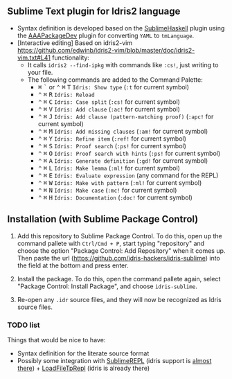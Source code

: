 ## Sublime Text plugin for Idris2 language

- Syntax definition is developed based on the [SublimeHaskell](https://github.com/SublimeHaskell/SublimeHaskell) plugin using the [AAAPackageDev](https://github.com/SublimeText/AAAPackageDev) plugin for converting `YAML` to `tmLanguage`.
- [Interactive editing] Based on idris2-vim https://github.com/edwinb/idris2-vim/blob/master/doc/idris2-vim.txt#L41 functionality:
  + It calls `idris2 --find-ipkg` with commands like `:cs!`, just writing to your file.
  + The following commands are added to the Command Palette:
    - <kbd>⌘</kbd> <kbd>\`</kbd> or <kbd>⌃</kbd> <kbd>⌘</kbd> <kbd>T</kbd> `Idris: Show type` (`:t` for current symbol)
    - <kbd>⌃</kbd> <kbd>⌘</kbd> <kbd>R</kbd> `Idris: Reload`
    - <kbd>⌃</kbd> <kbd>⌘</kbd> <kbd>C</kbd> `Idris: Case split` (`:cs!` for current symbol)
    - <kbd>⌃</kbd> <kbd>⌘</kbd> <kbd>V</kbd> `Idris: Add clause` (`:ac!` for current symbol)
    - <kbd>⌃</kbd> <kbd>⌘</kbd> <kbd>J</kbd> `Idris: Add clause (pattern-matching proof)` (`:apc!` for current symbol)
    - <kbd>⌃</kbd> <kbd>⌘</kbd> <kbd>M</kbd> `Idris: Add missing clauses` (`:am!` for current symbol)
    - <kbd>⌃</kbd> <kbd>⌘</kbd> <kbd>Y</kbd> `Idris: Refine item` (`:ref!` for current symbol)
    - <kbd>⌃</kbd> <kbd>⌘</kbd> <kbd>S</kbd> `Idris: Proof search` (`:ps!` for current symbol)
    - <kbd>⌃</kbd> <kbd>⌘</kbd> <kbd>O</kbd> `Idris: Proof search with hints` (`:ps!` for current symbol)
    - <kbd>⌃</kbd> <kbd>⌘</kbd> <kbd>A</kbd> `Idris: Generate definition` (`:gd!` for current symbol)
    - <kbd>⌃</kbd> <kbd>⌘</kbd> <kbd>L</kbd> `Idris: Make lemma` (`:ml!` for current symbol)
    - <kbd>⌃</kbd> <kbd>⌘</kbd> <kbd>E</kbd> `Idris: Evaluate expression` (any command for the REPL)
    - <kbd>⌃</kbd> <kbd>⌘</kbd> <kbd>W</kbd> `Idris: Make with pattern` (`:ml!` for current symbol)
    - <kbd>⌃</kbd> <kbd>⌘</kbd> <kbd>N</kbd> `Idris: Make case` (`:mc!` for current symbol)
    - <kbd>⌃</kbd> <kbd>⌘</kbd> <kbd>H</kbd> `Idris: Documentation` (`:doc!` for current symbol)

## Installation (with Sublime Package Control)

1. Add this repository to Sublime Package Control. To do this, open up the command pallete with `Ctrl/Cmd + P`, start typing "repository" and choose the option "Package Control: Add Repository" when it comes up. Then paste the url (https://github.com/idris-hackers/idris-sublime) into the field at the bottom and press enter.

2. Install the package. To do this, open the command pallete again, select "Package Control: Install Package", and choose `idris-sublime`.

3. Re-open any `.idr` source files, and they will now be recognized as Idris source files.

### TODO list

Things that would be nice to have:

- Syntax definition for the literate source format
- Possibly some integration with [SublimeREPL](https://github.com/wuub/SublimeREPL) (idris support is [almost there](https://github.com/wuub/SublimeREPL/pull/354)) + [LoadFileTpRepl](https://github.com/laughedelic/LoadFileToRepl) (idris is already there)
